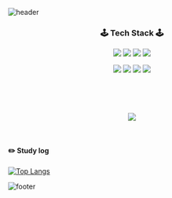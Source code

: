 ![header](https://capsule-render.vercel.app/api?text=Soomin%20&animation=twinkling&fontColor=fff&type=waving&height=160&fontAlignY=30&fontSize=55)

<p>
  <h3  align="center">🕹&nbsp;Tech Stack&nbsp;🕹</h3>
</p>

<p align="center">
    <!-- React -->
    <img src="https://img.shields.io/badge/React-37BEFF?style=flat-square&logo=React&logoColor=white&Color=white"/>
  <!-- Java -->
    <img src="https://img.shields.io/badge/Java-3955A3?style=flat-square&logo=java&logoColor=white"/>
  <!-- javaScript -->
    <img src="https://img.shields.io/badge/JavaScript-FF9900?style=flat-square&logo=javaScript&logoColor=white"/>  
<!--     <img src="https://img.shields.io/badge/C-A8B9CC.svg?&style=flat-square&logo=C&logoColor=white"/> -->
   <!-- SpringBoot -->
      <img src="https://img.shields.io/badge/SpringBoot-6DB33F?style=flat-square&logo=Spring&logoColor=white"/>
  

</p>  
<p align="center">
      <!-- MySQL -->
      <img src="https://img.shields.io/badge/MySQL-0088FF?style=flat-square&logo=MySQL&logoColor=white"/>
      <!-- Oracle -->
      <img src="https://img.shields.io/badge/Oracle-FF4500?style=flat-square&logo=Oracle&logoColor=white"/>
    <img src="https://img.shields.io/badge/Swift-FA7343?style=flat-square&logo=Swift&logoColor=white"/>
   <img src="https://img.shields.io/badge/iOS-000000?style=flat-square&logo=iOS&logoColor=white"/>
</p>
<br><br><br>

<div align=center>
 
  <p align="center">
 <a href="https://hits.seeyoufarm.com"><img src="https://hits.seeyoufarm.com/api/count/incr/badge.svg?url=https%3A%2F%2Fgithub.com%2Fsoom1ng%2Fhit-counter&count_bg=%23FFDCDC&title_bg=%23FFD2D2&icon=github.svg&icon_color=%23F3F3F3&title=visited+++%F0%9F%96%90+&edge_flat=false"/></a>
</p>
  
<!-- [![Hits](https://hits.seeyoufarm.com/api/count/incr/badge.svg?url=https%3A%2F%2Fgithub.com%2Fyerim0523&count_bg=%23DB5375&title_bg=%239A6072&icon=github.svg&icon_color=%23E7E7E7&title=++HITS++&edge_flat=true)](https://hits.seeyoufarm.com) -->
  
</div>
<br>


<div > 
<!-- 
![Anurag's GitHub stats](https://github-readme-stats.vercel.app/api?username=soom1ng&show_icons=true&hide=contribs,prs&cache_seconds=86400&theme=swift) -->
  
  #### :pencil2: Study log

[![Top Langs](https://github-readme-stats.vercel.app/api/top-langs/?username=soom1ng&layout=compact)](https://github.com/anuraghazra/github-readme-stats)
</div>


![footer](https://capsule-render.vercel.app/api?section=footer&height=160&&type=waving) 


<!--
**soom1ng/soom1ng** is a ✨ _special_ ✨ repository because its `README.md` (this file) appears on your GitHub profile.

Here are some ideas to get you started:

- 🔭 I’m currently working on ...
- 🌱 I’m currently learning ...
- 👯 I’m looking to collaborate on ...
- 🤔 I’m looking for help with ...
- 💬 Ask me about ...
- 📫 How to reach me: ...
- 😄 Pronouns: ...
- ⚡ Fun fact: ...
-->
